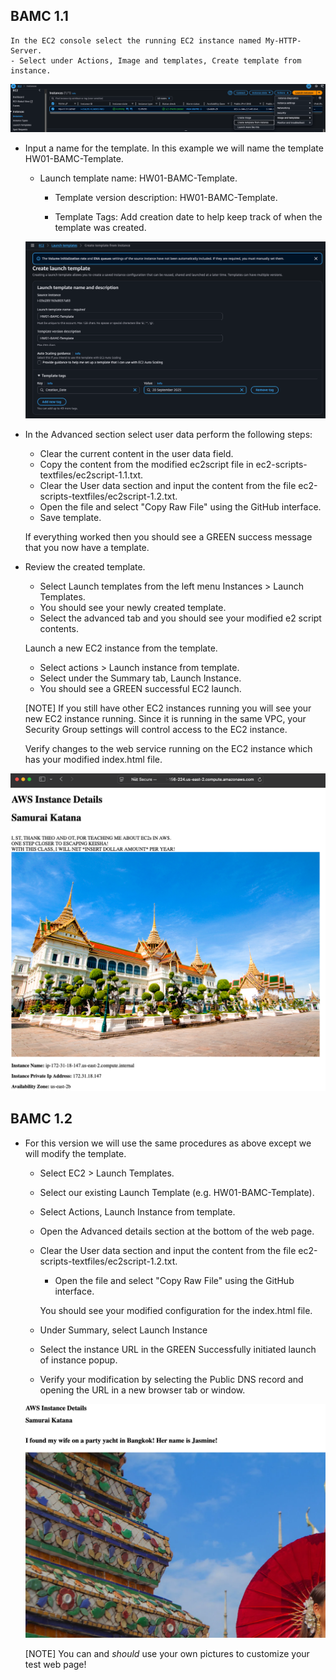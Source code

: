 ## BAMC 1.1

    In the EC2 console select the running EC2 instance named My-HTTP-Server.    
    - Select under Actions, Image and templates, Create template from instance.
   
   ![template-menu](/Individual-Homework/03-week-03/graphics/aws-ec2-create-template-menu-screenshot.png)


- Input a name for the template. In this example we will name the template HW01-BAMC-Template.  
    
    - Launch template name: HW01-BAMC-Template.

        - Template version description: HW01-BAMC-Template.

        - Template Tags: Add creation date to help keep track of when the template was created.
    
    ![AWS-EC2-Create-Launch-Template](/Individual-Homework/03-week-03/graphics/aws-ec2-create-launch-template.png)


- In the Advanced section select user data perform the following steps:

    - Clear the current content in the user data field.
    - Copy the content from the modified ec2script file in ec2-scripts-textfiles/ec2script-1.1.txt.
    - Clear the User data section and input the content from the file ec2-scripts-textfiles/ec2script-1.2.txt.
    - Open the file and select "Copy Raw File" using the GitHub interface.
    - Save template.

    If everything worked then you should see a GREEN success message that you now have a template.

    

- Review the created template.
    - Select Launch templates from the left menu Instances > Launch Templates.       
    - You should see your newly created template.
    - Select the advanced tab and you should see your modified e2 script contents.

    Launch a new EC2 instance from the template.
    - Select actions > Launch instance from template.
    - Select under the Summary tab, Launch Instance.
    - You should see a GREEN successful EC2 launch.

    [NOTE] If you still have other EC2 instances running you will see your new EC2 instance running. Since it is running in the same VPC, your Security Group settings will control access to the EC2 instance.

    Verify changes to the web service running on the EC2 instance which has your modified index.html file.

![BMC1.1](/Individual-Homework/03-week-03/graphics/aws-ec2-bmc-1.1.png)
 
 ## BAMC 1.2
    
- For this version we will use the same procedures as above except we will modify the template.

    - Select EC2 > Launch Templates.
    - Select our existing Launch Template (e.g. HW01-BAMC-Template).
    - Select Actions, Launch Instance from template.
    - Open the Advanced details section at the bottom of the web page.
    - Clear the User data section and input the content from the file ec2-scripts-textfiles/ec2script-1.2.txt.
        - Open the file and select "Copy Raw File" using the GitHub interface.

        You should see your modified configuration for the index.html file.
    - Under Summary, select Launch Instance

    - Select the instance URL in the GREEN Successfully initiated launch of instance popup.

    - Verify your modification by selecting the Public DNS record and opening the URL in a new browser tab or window.

    ![BMC-1.2](/Individual-Homework/03-week-03/graphics/aws-ec2-bmc-1.2.png)

    [NOTE] You can and *should* use your own pictures to customize your test web page!

